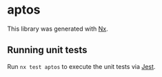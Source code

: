 # aptos

This library was generated with [Nx](https://nx.dev).

## Running unit tests

Run `nx test aptos` to execute the unit tests via [Jest](https://jestjs.io).

